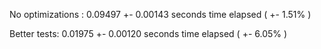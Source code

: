 No optimizations : 
        0.09497 +- 0.00143 seconds time elapsed  ( +-  1.51% )

Better tests:
        0.01975 +- 0.00120 seconds time elapsed  ( +-  6.05% )


